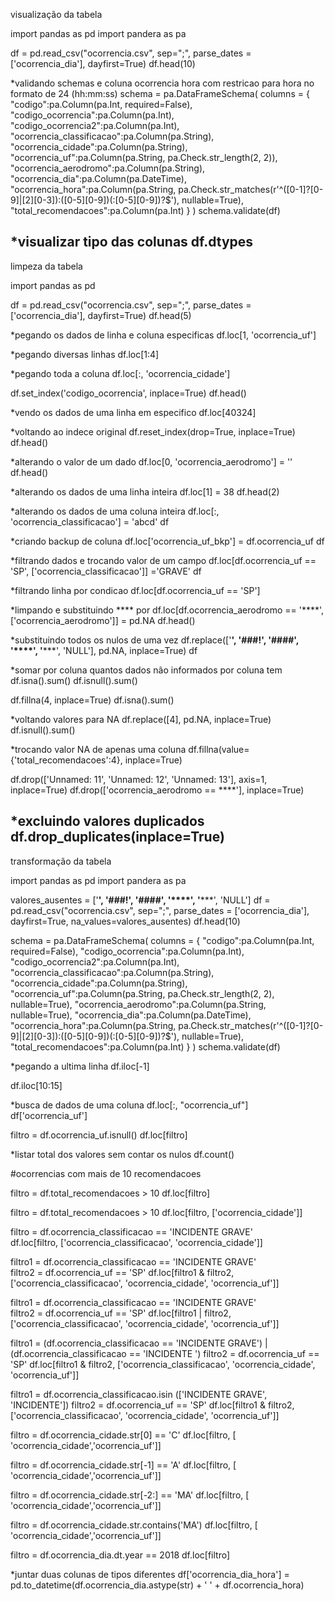 visualização da tabela

import pandas as pd
import pandera as pa

df = pd.read_csv("ocorrencia.csv", sep=";", parse_dates = ['ocorrencia_dia'], dayfirst=True)
df.head(10)

\*validando schemas e coluna ocorrencia hora com restricao para hora no formato de 24 (hh:mm:ss)
schema = pa.DataFrameSchema(
    columns = {
        "codigo":pa.Column(pa.Int, required=False),
        "codigo_ocorrencia":pa.Column(pa.Int),
        "codigo_ocorrencia2":pa.Column(pa.Int),
        "ocorrencia_classificacao":pa.Column(pa.String),
        "ocorrencia_cidade":pa.Column(pa.String),
        "ocorrencia_uf":pa.Column(pa.String, pa.Check.str_length(2, 2)),
        "ocorrencia_aerodromo":pa.Column(pa.String),
        "ocorrencia_dia":pa.Column(pa.DateTime),
        "ocorrencia_hora":pa.Column(pa.String, pa.Check.str_matches(r'^([0-1]?[0-9]|[2][0-3]):([0-5][0-9])(:[0-5][0-9])?$'), nullable=True),
        "total_recomendacoes":pa.Column(pa.Int)
    }
)
schema.validate(df)

\*visualizar tipo das colunas
df.dtypes
----------------------------------------------------------------------------------------
limpeza da tabela

import pandas as pd

df = pd.read_csv("ocorrencia.csv", sep=";", parse_dates = ['ocorrencia_dia'], dayfirst=True)
df.head(5)

\*pegando os dados de linha e coluna especificas
df.loc[1, 'ocorrencia_uf']

\*pegando diversas linhas
df.loc[1:4]

\*pegando toda a coluna
df.loc[:, 'ocorrencia_cidade']

df.set_index('codigo_ocorrencia', inplace=True)
df.head()

\*vendo os dados de uma linha em especifico
df.loc[40324]

\*voltando ao indece original
df.reset_index(drop=True, inplace=True)
df.head()

\*alterando o valor de um dado
df.loc[0, 'ocorrencia_aerodromo'] = ''
df.head()

\*alterando os dados de uma linha inteira
df.loc[1] = 38
df.head(2)

\*alterando os dados de uma coluna inteira
df.loc[:, 'ocorrencia_classificacao'] = 'abcd'
df

\*criando backup de coluna
df.loc['ocorrencia_uf_bkp'] = df.ocorrencia_uf
df

\*filtrando dados e trocando valor de um campo
df.loc[df.ocorrencia_uf == 'SP', ['ocorrencia_classificacao']] ='GRAVE'
df

\*filtrando linha por condicao
df.loc[df.ocorrencia_uf == 'SP']

\*limpando e substituindo **** por <NA>
df.loc[df.ocorrencia_aerodromo == '****', ['ocorrencia_aerodromo']] = pd.NA
df.head()

\*substituindo todos os nulos de uma vez
df.replace(['**', '###!', '####', '****', '*****', 'NULL'], pd.NA, inplace=True)
df

\*somar por coluna quantos dados não informados por coluna tem
df.isna().sum()
df.isnull().sum()

df.fillna(4, inplace=True)
df.isna().sum()

\*voltando valores para NA
df.replace([4], pd.NA, inplace=True)
df.isnull().sum()

\*trocando valor NA de apenas uma coluna
df.fillna(value={'total_recomendacoes':4}, inplace=True)

df.drop(['Unnamed: 11', 'Unnamed: 12', 'Unnamed: 13'], axis=1, inplace=True)
df.drop(['ocorrencia_aerodromo == ****'], inplace=True)

\*excluindo valores duplicados
df.drop_duplicates(inplace=True)
--------------------------------------------------------------------------
transformação da tabela

import pandas as pd
import pandera as pa

valores_ausentes = ['**', '###!', '####', '****', '*****', 'NULL']
df = pd.read_csv("ocorrencia.csv", sep=";", parse_dates = ['ocorrencia_dia'], dayfirst=True, na_values=valores_ausentes)
df.head(10)

schema = pa.DataFrameSchema(
    columns = {
        "codigo":pa.Column(pa.Int, required=False),
        "codigo_ocorrencia":pa.Column(pa.Int),
        "codigo_ocorrencia2":pa.Column(pa.Int),
        "ocorrencia_classificacao":pa.Column(pa.String),
        "ocorrencia_cidade":pa.Column(pa.String),
        "ocorrencia_uf":pa.Column(pa.String, pa.Check.str_length(2, 2), nullable=True),
        "ocorrencia_aerodromo":pa.Column(pa.String, nullable=True),
        "ocorrencia_dia":pa.Column(pa.DateTime),
        "ocorrencia_hora":pa.Column(pa.String, pa.Check.str_matches(r'^([0-1]?[0-9]|[2][0-3]):([0-5][0-9])(:[0-5][0-9])?$'), nullable=True),
        "total_recomendacoes":pa.Column(pa.Int)
    }
)
schema.validate(df)

\*pegando a ultima linha
df.iloc[-1]

df.iloc[10:15]

\*busca de dados de uma coluna
df.loc[:, "ocorrencia_uf"]
df['ocorrencia_uf']

filtro = df.ocorrencia_uf.isnull()
df.loc[filtro]

\*listar total dos valores sem contar os nulos
df.count()

#ocorrencias com mais de 10 recomendacoes

filtro = df.total_recomendacoes > 10
df.loc[filtro]

filtro = df.total_recomendacoes > 10
df.loc[filtro, ['ocorrencia_cidade']]

filtro = df.ocorrencia_classificacao == 'INCIDENTE GRAVE'	
df.loc[filtro, ['ocorrencia_classificacao', 'ocorrencia_cidade']]

filtro1 = df.ocorrencia_classificacao == 'INCIDENTE GRAVE'	
filtro2 = df.ocorrencia_uf == 'SP'
df.loc[filtro1 & filtro2, ['ocorrencia_classificacao', 'ocorrencia_cidade', 'ocorrencia_uf']]

filtro1 = df.ocorrencia_classificacao == 'INCIDENTE GRAVE'	
filtro2 = df.ocorrencia_uf == 'SP'
df.loc[filtro1 | filtro2, ['ocorrencia_classificacao', 'ocorrencia_cidade', 'ocorrencia_uf']]

filtro1 = (df.ocorrencia_classificacao == 'INCIDENTE GRAVE') | (df.ocorrencia_classificacao == 'INCIDENTE ')
filtro2 = df.ocorrencia_uf == 'SP'
df.loc[filtro1 & filtro2, ['ocorrencia_classificacao', 'ocorrencia_cidade', 'ocorrencia_uf']]

filtro1 = df.ocorrencia_classificacao.isin (['INCIDENTE GRAVE', 'INCIDENTE']) 
filtro2 = df.ocorrencia_uf == 'SP'
df.loc[filtro1 & filtro2, ['ocorrencia_classificacao', 'ocorrencia_cidade', 'ocorrencia_uf']]

filtro = df.ocorrencia_cidade.str[0] == 'C'
df.loc[filtro, [ 'ocorrencia_cidade','ocorrencia_uf']]

filtro = df.ocorrencia_cidade.str[-1] == 'A'
df.loc[filtro, [ 'ocorrencia_cidade','ocorrencia_uf']]

filtro = df.ocorrencia_cidade.str[-2:] == 'MA'
df.loc[filtro, [ 'ocorrencia_cidade','ocorrencia_uf']]

filtro = df.ocorrencia_cidade.str.contains('MA')
df.loc[filtro, [ 'ocorrencia_cidade','ocorrencia_uf']]

filtro = df.ocorrencia_dia.dt.year == 2018
df.loc[filtro]

\*juntar duas colunas de tipos diferentes
df['ocorrencia_dia_hora'] = pd.to_datetime(df.ocorrencia_dia.astype(str) + ' ' + df.ocorrencia_hora)